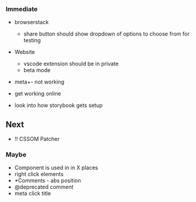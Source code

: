 ### Immediate
  

- browserstack
  - share button should show dropdown of options to choose from for testing

- Website
  - vscode extension should be in private
  - beta mode

- meta+- not working
- get working online
- look into how storybook gets setup

## Next

- !! CSSOM Patcher

### Maybe

- Component is used in in X places
- right click elements
- *Comments - abs position
- @deprecated comment
- meta click title
